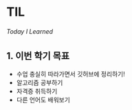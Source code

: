 # TIL

###### Today I Learned

## 1. 이번 학기 목표

- 수업 충실히 따라가면서 깃허브에 정리하기!
- 알고리즘 공부하기
- 자격증 취득하기
- 다른 언어도 배워보기
